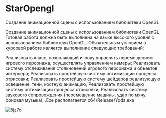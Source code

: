 # StarOpengl
Создание анимационной сцены с использованием библиотеки OpenGL

Создание анимационной сцены с использованием библиотеки OpenGL Готовая работа должна быть выполнена на языке высокого уровня с использованием библиотеки OpenGL. Обязательным условием в курсовой работе является выполнение следующих требований:

Реализовать класс, позволяющий игроку управлять перемещением игрового персонажа, осуществлять управлением камеры;
Реализовать систему отслеживания столкновений игрового персонажа и объектов интерьера;
Реализовать простейшую систему оптимизации процесса отрисовки;
Реализовать простейшую систему шейдеров реализующую освещение, тени, костную анимацию;
Реализовать простейшую систему оптимизации процесса отрисовки;
Реализовать систему звукового сопровождения (перемещение машины, удар по мячу, фоновая музыка); .Exe располагается x64/Release/Yoda.exe

![5jz7ol](https://user-images.githubusercontent.com/58989414/129894323-cd9f4fb4-bb54-4b6d-b574-ca0fc444d4d1.gif)
